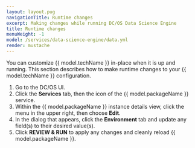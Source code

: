 ```yaml
---
layout: layout.pug
navigationTitle: Runtime changes
excerpt: Making changes while running DC/OS Data Science Engine
title: Runtime changes
menuWeight: -1
model: /services/data-science-engine/data.yml
render: mustache
---
```




You can customize {{ model.techName }} in-place when it is up and running. This section describes how to make runtime changes to your {{ model.techName }} configuration.


1. Go to the DC/OS UI.
1. Click the **Services** tab, then the icon of the {{ model.packageName }} service.
1. Within the {{ model.packageName }} instance details view, click the menu in the upper right, then choose **Edit**.
1. In the dialog that appears, click the **Environment** tab and update any field(s) to their desired value(s).
1. Click **REVIEW & RUN** to apply any changes and cleanly reload {{ model.packageName }}.

